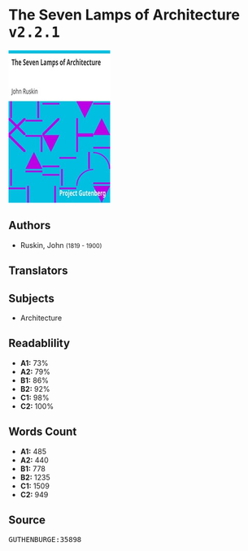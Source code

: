 # The Seven Lamps of Architecture <kbd>v2.2.1</kbd>

![](./cover.medium.jpg "")

## Authors


 - Ruskin, John <small>(1819 - 1900)</small>

## Translators



## Subjects


 - Architecture

## Readablility


 - **A1:** 73%
 - **A2:** 79%
 - **B1:** 86%
 - **B2:** 92%
 - **C1:** 98%
 - **C2:** 100%

## Words Count


 - **A1:** 485
 - **A2:** 440
 - **B1:** 778
 - **B2:** 1235
 - **C1:** 1509
 - **C2:** 949

## Source


<kbd>GUTHENBURGE:35898</kbd>
